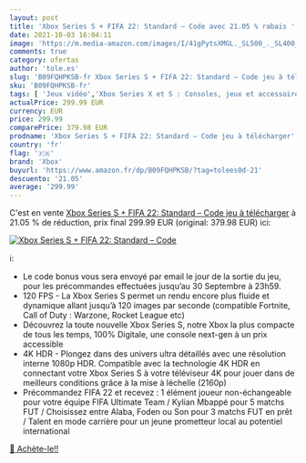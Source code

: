 ```yaml
---
layout: post
title: 'Xbox Series S + FIFA 22: Standard – Code avec 21.05 % rabais '
date: 2021-10-03 16:04:11
image: 'https://m.media-amazon.com/images/I/41gPytsXMGL._SL500_._SL400_.jpg'
comments: true
category: ofertas
author: 'tole.es'
slug: 'B09FQHPKSB-fr Xbox Series S + FIFA 22: Standard – Code jeu à télécharger'
sku: 'B09FQHPKSB-fr'
tags: [ 'Jeux vidéo','Xbox Series X et S : Consoles, jeux et accessoires','Xbox Series X et S Consoles','xbox', ]
actualPrice: 299.99 EUR
currency: EUR
price: 299.99
comparePrice: 379.98 EUR
prodname: 'Xbox Series S + FIFA 22: Standard – Code jeu à télécharger'
country: 'fr'
flag: '🇫🇷'
brand: 'Xbox'
buyurl: 'https://www.amazon.fr/dp/B09FQHPKSB/?tag=tolees0d-21'
descuento: '21.05'
average: '299.99'
---
```


C'est en vente [Xbox Series S + FIFA 22: Standard – Code jeu à télécharger](https://www.amazon.fr/dp/B09FQHPKSB/?tag=tolees0d-21)  à  21.05 % de réduction, prix final  299.99 EUR (original: 379.98 EUR) ici:

[![Xbox Series S + FIFA 22: Standard – Code](https://m.media-amazon.com/images/I/41gPytsXMGL._SL500_._SL400_.jpg)](https://www.amazon.fr/dp/B09FQHPKSB/?tag=tolees0d-21)

ℹ️:

- Le code bonus vous sera envoyé par email le jour de la sortie du jeu, pour les précommandes effectuées jusqu’au 30 Septembre à 23h59.
- 120 FPS - La Xbox Series S permet un rendu encore plus fluide et dynamique allant jusqu’à 120 images par seconde (compatible Fortnite, Call of Duty : Warzone, Rocket League etc)
- Découvrez la toute nouvelle Xbox Series S, notre Xbox la plus compacte de tous les temps, 100% Digitale, une console next-gen à un prix accessible
- 4K HDR - Plongez dans des univers ultra détaillés avec une résolution interne 1080p HDR. Compatible avec la technologie 4K HDR en connectant votre Xbox Series S à votre téléviseur 4K pour jouer dans de meilleurs conditions grâce à la mise à léchelle (2160p)
- Précommandez FIFA 22 et recevez : 1 élément joueur non-échangeable pour votre équipe FIFA Ultimate Team / Kylian Mbappé pour 5 matchs FUT / Choisissez entre Alaba, Foden ou Son pour 3 matchs FUT en prêt / Talent en mode carrière pour un jeune prometteur local au potentiel international

[🛒 Achète-le!!](https://www.amazon.fr/dp/B09FQHPKSB/?tag=tolees0d-21)
